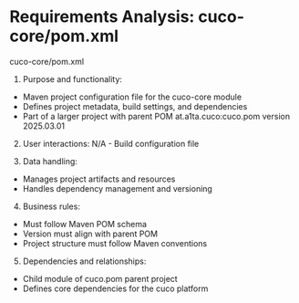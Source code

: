 # Requirements Analysis: cuco-core/pom.xml

cuco-core/pom.xml
1. Purpose and functionality:
- Maven project configuration file for the cuco-core module
- Defines project metadata, build settings, and dependencies
- Part of a larger project with parent POM at.a1ta.cuco:cuco.pom version 2025.03.01

2. User interactions: N/A - Build configuration file

3. Data handling:
- Manages project artifacts and resources
- Handles dependency management and versioning

4. Business rules:
- Must follow Maven POM schema
- Version must align with parent POM
- Project structure must follow Maven conventions

5. Dependencies and relationships:
- Child module of cuco.pom parent project
- Defines core dependencies for the cuco platform